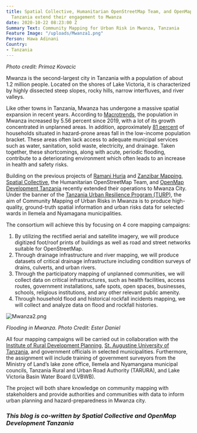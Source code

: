 ```yaml
---
title: Spatial Collective, Humanitarian OpenStreetMap Team, and OpenMap Development
  Tanzania extend their engagement to Mwanza
date: 2020-10-22 08:23:00 Z
Summary Text: Community Mapping for Urban Risk in Mwanza, Tanzania
Feature Image: "/uploads/Mwanza1.png"
Person: Hawa Adinani
Country:
- Tanzania
---
```


*Photo credit: Primoz Kovacic*

Mwanza is the second-largest city in Tanzania with a population of about 1.2 million people. Located on the shores of Lake Victoria, it is characterized by highly dissected steep slopes, rocky hills, narrow interfluves, and river valleys. 

Like other towns in Tanzania, Mwanza has undergone a massive spatial expansion in recent years. According to [Macrotrends](https://www.macrotrends.net/cities/22899/mwanza/population), the population in Mwanza increased by 5.56 percent since 2019, with a lot of its growth concentrated in unplanned areas. In addition, approximately [81 percent](http://documents1.worldbank.org/curated/en/788241565625141093/text/Wading-Out-the-Storm-The-Role-of-Poverty-in-Exposure-Vulnerability-and-Resilience-to-Floods-in-Dar-Es-Salaam.txt) of households situated in hazard-prone areas fall in the low-income population bracket. These areas often lack access to adequate municipal services such as water, sanitation, solid waste, electricity, and drainage. Taken together, these shortcomings, along with acute, periodic flooding, contribute to a deteriorating environment which often leads to an increase in health and safety risks.

Building on the previous projects of [Ramani Huria](https://ramanihuria.org/en/) and [Zanzibar Mapping](http://www.zanzibarmapping.org/), [Spatial Collective](http://spatialcollective.com/), the Humanitarian OpenStreetMap Team, and [OpenMap Development Tanzania](https://www.omdtz.or.tz/) recently extended their operations to Mwanza City. Under the banner of the [Tanzania Urban Resilience Program  (TURP)](https://www.worldbank.org/en/programs/tanzania-urban-resilience-program), the aim of Community Mapping of Urban Risks in Mwanza is to produce high-quality, ground-truth spatial information and urban risks data for selected wards in Ilemela and Nyamagana municipalities. 

The consortium will achieve this by focusing on 4 core mapping campaigns:
1. By utilizing the rectified aerial and satellite imagery, we will produce digitized foot/roof prints of buildings as well as road and street networks suitable for OpenStreetMap.
2. Through drainage infrastructure and river mapping, we will produce datasets of critical drainage infrastructure including condition surveys of drains, culverts, and urban rivers. 
3. Through the participatory mapping of unplanned communities, we will collect data on critical infrastructures, such as health facilities, access routes, government installations, safe spots, open spaces, businesses, schools, religious institutions, and any other relevant public amenity.
4. Through household flood and historical rockfall incidents mapping, we will collect and analyze data on flood and rockfall histories. 

![Mwanza2.png](/uploads/Mwanza2.png)

*Flooding in Mwanza. Photo Credit: Ester Daniel*

All four mapping campaigns will be carried out in collaboration with the [Institute of Rural Development Planning](https://irdp.ac.tz/), [St. Augustine University of Tanzania](https://www.saut.ac.tz/), and government officials in selected municipalities. Furthermore, the assignment will include training of government surveyors from the Ministry of Land’s lake zone office, Ilemela and Nyamangana municipal councils, Tanzania Rural and Urban Road Authority (TARURA), and Lake Victoria Basin Water Board (LVBWB).

The project will both share knowledge on community mapping with stakeholders and provide authorities and communities with data to inform urban planning and hazard-preparedness in Mwanza city.

### *This blog is co-written by Spatial Collective and OpenMap Development Tanzania*


